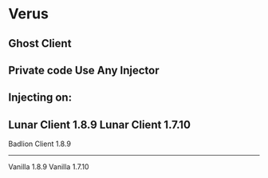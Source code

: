 # Verus
Ghost Client
------------
Private code
Use Any Injector
----------------
Injecting on:
---
Lunar Client 1.8.9
Lunar Client 1.7.10
---

Badlion Client 1.8.9

---
Vanilla 1.8.9
Vanilla 1.7.10
